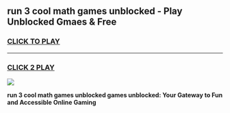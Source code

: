 
## run 3 cool math games unblocked - Play Unblocked Gmaes & Free
<h3>
<a href="https://news.freeplayer.one?title=run_3_cool_math_games_unblocked&ref=16F">CLICK TO PLAY</a></h3>
<hr>

<h3>
<a href="https://news.freeplayer.one?title=run_3_cool_math_games_unblocked&ref=16F">CLICK 2 PLAY</a>
  
</h3>

<a href="https://news.freeplayer.one?title=run_3_cool_math_games_unblocked&ref=16F/"><img src="https://clearcache.store/games.png"></a>


**run 3 cool math games unblocked games unblocked: Your Gateway to Fun and Accessible Online Gaming**
